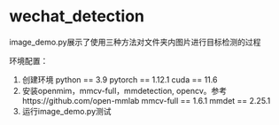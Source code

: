 # wechat_detection

image_demo.py展示了使用三种方法对文件夹内图片进行目标检测的过程

环境配置：
1. 创建环境
    python == 3.9
    pytorch == 1.12.1
    cuda == 11.6
2. 安装openmim，mmcv-full，mmdetection, opencv。参考https://github.com/open-mmlab
    mmcv-full == 1.6.1
    mmdet == 2.25.1
3. 运行image_demo.py测试
